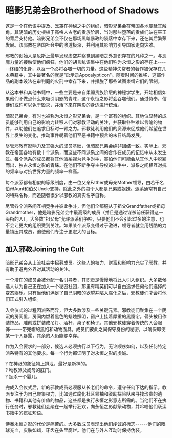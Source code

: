 # 暗影兄弟会Brotherhood of Shadows 

这是一个在低语中提及、笼罩在神秘之中的组织，暗影兄弟会在帝国各地蔓延其触角。其阴暗的历史根植于高格人古老的贵族阶层，当时那些堕落的贵族们站在巫王的背后支持他。暗影兄弟会不仅在那场黑暗暴政的陨落中幸存下来，还在其后繁荣发展。该邪教在帝国社会中的渗透极深，并利用其影响力引导国家走向灾难。

邪教的创始人是厄斯上最早发现虚空并察觉到黑暗之外意识存在的凡种之一。与恶魔力量的接触使他们疯狂，他们的胡言乱语集中在他们称为永恒之影的存在上------终结的化身，以及一个必将吞噬一切的力量。这些精神失常者的著作被保存在几本典籍中，其中最著名的就是"启示录Apocalypticon"。随着时间的推移，这部作品的副本设法在审判庭的火刑中幸存下来，并摆脱了那些试图束缚它们的限制。

从这本书和其他书籍中，一些主要是来自柔弱贵族阶层的神秘学学生，开始相信如果他们不做点什么来吸引阴影的青睐，这个永恒之影将会吞噬他们。通过侍奉，信徒们或许可以免于毁灭，并活下来在阴影的身边进行统治。

暗影兄弟会，有时也被称为永恒之影兄弟会，是一个富有的组织。其地位显赫的成员能够利用自己的影响力转移人们对邪教活动的关注，并获取各种难以言喻的物件，以助他们在追求目标时一臂之力。邪教徒利用他们的资源来促成他们希望在世界上发生的变化，推动事件朝着他们至恶书籍中预言的末日结局发展。

尽管邪教有影响力及其强大的成员基础，但暗影兄弟会绝非团结一致。实际上，邪教在帝国各地有数十个派系，而这些不同派系之间的合作在成员的记忆中从未发生过。每个派系的成员都将其他派系视为竞争对手，害怕他们可能会从其他人中脱颖而出，独占永恒之影的青睐。在他们不断争夺主导权的斗争中，派系之间相互对抗的频率与对抗世界力量的频率一样高。

每个派系都有相似的等级制度，由一位父亲Father或母亲Mother领导，由若干名伯母Aunt和伯父Uncle支持。除此之外的每个人都是兄弟或姐妹。派系通常有自己的特殊名称，而追随者很少以邪教的真实名字自称。

尽管各个派系间互相竞争并彼此争斗，但他们全都服从于祖父Grandfather或祖母Grandmother，他是暗影兄弟会中最高级的成员（并且是通过谋杀前任获得这一头衔的人）。大多数"祖父母"允许派系们争吵，只要他们不会引起过多的注意，也不会让更大的组织受到关注。如果某个派系变得过于激进，领导者就会用残酷的力量镇压其成员，迫使他们专注于更宏大的目标。

## 加入邪教Joining the Cult

暗影兄弟会从上流社会中招募成员。这些人的权力、财富和影响力充实了邪教，并有助于避免外界对其活动的关注。

一个潜在的成员会被分配一名引导者，其职责是慢慢地将此人引入组织。大多数候选人认为自己正在加入一个秘密社团，那里有精英们可以自由追求任何他们选择的变态娱乐。只有当他们满足了自己阴暗的欲望并陷入腐化之后，邪教徒们才会将他们正式引入组织。

入会仪式的过程因派系而异，但大多数涉及一些关键元素。邪教徒们聚集在一个阴沉的房间里，房间内燃着黑色的蜡烛照明，窗户上挂着厚重的黑窗帘。骨头被用作装饰品，雕刻或拼装成吊灯、酒杯、桌子和椅子。其他邪教徒穿着传统的入会服饰------带兜帽的黑袍和动物面具。成员们彼此之间保守身份的秘密，以确保即使某一个人暴露，其余的人仍能够幸存。

作为入会要求的一部分，候选人必须执行以下行为，无论顺序如何，以及任何特定派系特有的其他要求。每一个行为都证明了对永恒之影的虔诚。

? 在神祇的象征物上排泄，最好是新神的。\
? 吻教派父或母的肛门。\
? 扼杀一个婴儿。

完成入会仪式后，新的邪教成员必须服从长老们的命令，遵守任何下达的指示。教派专注于为自己聚集权力，比如通过腐化社区领袖和资助探险队来寻找珍贵的遗物、书籍和其他有价值的物品，这些都是执行永恒之影意志所需的。当他们不在执行任务时，邪教徒们会聚在一起举行狂欢，向永恒之影献祭动物，并吟唱他们亵渎书籍中的疯狂短语。

侍奉永恒之影的代价是痛苦的。大多数成员表现出他们虔诚的标志------他们的眼球充血，皮肤如蜡，牙齿在头里腐烂。他们在与外人互动时保持伪装。
